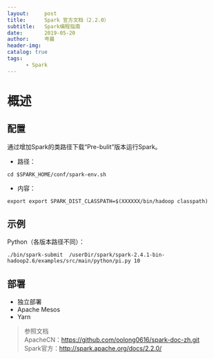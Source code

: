 ```yaml
---
layout:     post  
title:      Spark 官方文档（2.2.0）   
subtitle:   Spark编程指南  
date:       2019-05-20  
author:     岑晨  
header-img: 
catalog: true  
tags:  
      - Spark  
---  
```

# 概述

## 配置   
通过增加Spark的类路径下载“Pre-bulit”版本运行Spark。  
- 路径：    
```
cd $SPARK_HOME/conf/spark-env.sh
```   
- 内容： 
```
export export SPARK_DIST_CLASSPATH=$(XXXXXX/bin/hadoop classpath)
```  

## 示例   
Python（各版本路径不同）：   
```
./bin/spark-submit  /userDir/spark/spark-2.4.1-bin-hadoop2.6/examples/src/main/python/pi.py 10 
```   
## 部署   
- 独立部署
- Apache Mesos  
- Yarn   

> 参照文档  
    ApacheCN：https://github.com/oolong0616/spark-doc-zh.git  
    Spark官方：http://spark.apache.org/docs/2.2.0/    


 